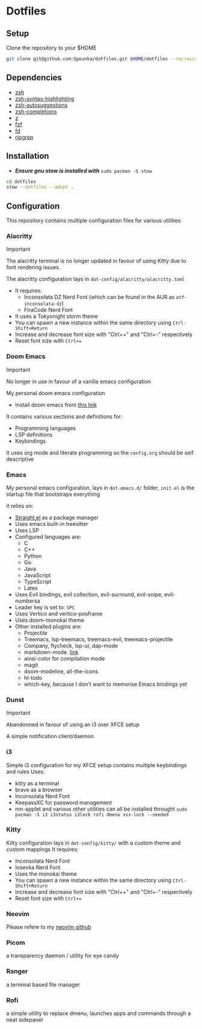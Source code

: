# Dotfiles

## Setup

Clone the repository to your $HOME

```bash
git clone git@github.com:Spounka/dotfiles.git $HOME/dotfiles --recrusive --depth 1
```

## Dependencies

- [zsh](https://github.com/ohmyzsh/ohmyzsh)
- [zsh-syntax-highlighting](https://github.com/zsh-users/zsh-syntax-highlighting)
- [zsh-autosuggestions](https://github.com/zsh-users/zsh-autosuggestions)
- [zsh-completions](https://github.com/zsh-users/zsh-completions)
- [z](https://github.com/agkozak/zsh-z)
- [fzf](https://github.com/junegunn/fzf)
- [fd](https://github.com/sharkdp/fd)
- [ripgrep](https://github.com/BurntSushi/ripgrep)

## Installation

- ***Ensure gnu stow is installed with*** `sudo pacman -S stow`

```bash
cd dotfiles
stow --dotfiles --adopt .
```

## Configuration

This repository contains multiple configuration files for various utilities

### Alacritty
> [!IMPORTANT]
> The alacritty terminal is no longer updated in favour of using Kitty
> due to font rendering issues.


The alacritty configuration lays in `dot-config/alacritty/alacritty.toml`

- It requires:
  - Inconsolata DZ Nerd Font (which can be found in the AUR as `otf-inconsolata-dz`)
  - FiraCode Nerd Font
- It uses a Tokyonight storm theme
- You can spawn a new instance within the same directory using `Ctrl-Shift+Return`
- Increase and decrease font size with "Ctrl++" and "Ctrl+-" respectively
- Reset font size with `Ctrl+=`

### Doom Emacs
> [!IMPORTANT]
> No longer in use in favour of a vanilla emacs configuration

My personal doom emacs configuration

- Install doom emacs from [this link](https://github.com/doomemacs/doomemacs?tab=readme-ov-file#install)

It contains various sections and definitions for:
  - Programming languages
  - LSP definitions
  - Keybindings

It uses org mode and literate programming so the `config.org` should be self descriptive

### Emacs
My personal emacs configuration, lays in `dot-emacs.d/` folder,
`init.el` is the startup file that bootstraps everything

it relies on:
- [Straight.el](https://github.com/radian-software/straight.el) as a package manager
- Uses emacs built-in treesitter
- Uses LSP
- Configured languages are:
  - C
  - C++
  - Python
  - Go
  - Java
  - JavaScript
  - TypeScript
  - Latex
- Uses Evil bindings, evil collection, evil-surround, evil-snipe, evil-numbersa
- Leader key is set to: `SPC`
- Uses Vertico and vertico-posframe 
- Uses doom-monokai theme
- Other installed plugins are:
  - Projectile
  - Treemacs, lsp-treemacs, treemacs-evil, treemacs-projectile
  - Company, flycheck, lsp-ui, dap-mode
  - markdown-mode. [link](https://jblevins.org/projects/markdown-mode/)
  - ainsi-color for compilation mode
  - magit
  - doom-modeline, all-the-icons
  - hl-todo
  - which-key, because I don't want to memorise Emacs bindings yet

### Dunst
> [!IMPORTANT]
> Abandonned in favour of using an i3 over XFCE setup

A simple notification client/daemon

### i3

Simple i3 configuration for my XFCE setup
contains multiple keybindings and rules
Uses:

- kitty as a terminal
- brave as a browser
- Inconsolata Nerd Font
- KeepassXC for password management
- nm-applet and various other utilities
can all be installed throught
`sudo pacman -S i3 i3status i3lock rofi dmenu xss-lock --needed`

### Kitty
Kitty configuration lays in `dot-config/kitty/` with a custom theme and custom mappings
It requires:
- Inconsolata Nerd Font
- Iosevka Nerd Font
- Uses the monokai theme
- You can spawn a new instance within the same directory using `Ctrl-Shift+Return`
- Increase and decrease font size with "Ctrl++" and "Ctrl+-" respectively
- Reset font size with `Ctrl+=`


### Neovim

Please refere to my [neovim github]( https://github.com/spounka/neovim.git )

### Picom

a transparency daemon / utility for eye candy

### Ranger

a terminal based file manager

### Rofi

a simple utility to replace dmenu, launches apps and commands through a neat sidepanel

